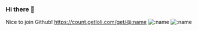 ### Hi there 👋

Nice to join Github!
https://count.getloli.com/get/@:name
<img src="https://count.getloli.com/get/@:name" alt=":name" />
![:name](https://count.getloli.com/get/@:name)


<!--
**3048205169/3048205169** is a ✨ _special_ ✨ repository because its `README.md` (this file) appears on your GitHub profile.

Here are some ideas to get you started:

- 🔭 I’m currently working on ...
- 🌱 I’m currently learning ...
- 👯 I’m looking to collaborate on ...
- 🤔 I’m looking for help with ...
- 💬 Ask me about ...
- 📫 How to reach me: ...
- 😄 Pronouns: ...
- ⚡ Fun fact: ...
-->
